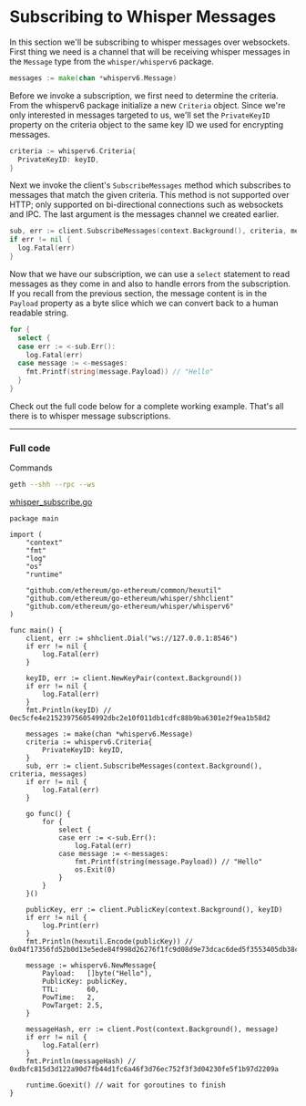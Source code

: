 # Subscribing to Whisper Messages

In this section we'll be subscribing to whisper messages over websockets. First thing we need is a channel that will be receiving whisper messages in the `Message` type from the `whisper/whisperv6` package.

```go
messages := make(chan *whisperv6.Message)
```

Before we invoke a subscription, we first need to determine the criteria. From the whisperv6 package initialize a new `Criteria` object. Since we're only interested in messages targeted to us, we'll set the `PrivateKeyID` property on the criteria object to the same key ID we used for encrypting messages.

```go
criteria := whisperv6.Criteria{
  PrivateKeyID: keyID,
}
```

Next we invoke the client's `SubscribeMessages` method which subscribes to messages that match the given criteria. This method is not supported over HTTP; only supported on bi-directional connections such as websockets and IPC. The last argument is the messages channel we created earlier.

```go
sub, err := client.SubscribeMessages(context.Background(), criteria, messages)
if err != nil {
  log.Fatal(err)
}
```

Now that we have our subscription, we can use a `select` statement to read messages as they come in and also to handle errors from the subscription. If you recall from the previous section, the message content is in the `Payload` property as a byte slice which we can convert back to a human readable string.

```go
for {
  select {
  case err := <-sub.Err():
    log.Fatal(err)
  case message := <-messages:
    fmt.Printf(string(message.Payload)) // "Hello"
  }
}
```

Check out the full code below for a complete working example. That's all there is to whisper message subscriptions.

---

### Full code

Commands

```bash
geth --shh --rpc --ws
```

[whisper_subscribe.go](https://github.com/miguelmota/ethereum-development-with-go-book/blob/master/code/whisper_subscribe.go)

```
package main

import (
	"context"
	"fmt"
	"log"
	"os"
	"runtime"

	"github.com/ethereum/go-ethereum/common/hexutil"
	"github.com/ethereum/go-ethereum/whisper/shhclient"
	"github.com/ethereum/go-ethereum/whisper/whisperv6"
)

func main() {
	client, err := shhclient.Dial("ws://127.0.0.1:8546")
	if err != nil {
		log.Fatal(err)
	}

	keyID, err := client.NewKeyPair(context.Background())
	if err != nil {
		log.Fatal(err)
	}
	fmt.Println(keyID) // 0ec5cfe4e215239756054992dbc2e10f011db1cdfc88b9ba6301e2f9ea1b58d2

	messages := make(chan *whisperv6.Message)
	criteria := whisperv6.Criteria{
		PrivateKeyID: keyID,
	}
	sub, err := client.SubscribeMessages(context.Background(), criteria, messages)
	if err != nil {
		log.Fatal(err)
	}

	go func() {
		for {
			select {
			case err := <-sub.Err():
				log.Fatal(err)
			case message := <-messages:
				fmt.Printf(string(message.Payload)) // "Hello"
				os.Exit(0)
			}
		}
	}()

	publicKey, err := client.PublicKey(context.Background(), keyID)
	if err != nil {
		log.Print(err)
	}
	fmt.Println(hexutil.Encode(publicKey)) // 0x04f17356fd52b0d13e5ede84f998d26276f1fc9d08d9e73dcac6ded5f3553405db38c2f257c956f32a0c1fca4c3ff6a38a2c277c1751e59a574aecae26d3bf5d1d

	message := whisperv6.NewMessage{
		Payload:   []byte("Hello"),
		PublicKey: publicKey,
		TTL:       60,
		PowTime:   2,
		PowTarget: 2.5,
	}

	messageHash, err := client.Post(context.Background(), message)
	if err != nil {
		log.Fatal(err)
	}
	fmt.Println(messageHash) // 0xdbfc815d3d122a90d7fb44d1fc6a46f3d76ec752f3f3d04230fe5f1b97d2209a

	runtime.Goexit() // wait for goroutines to finish
}
```
